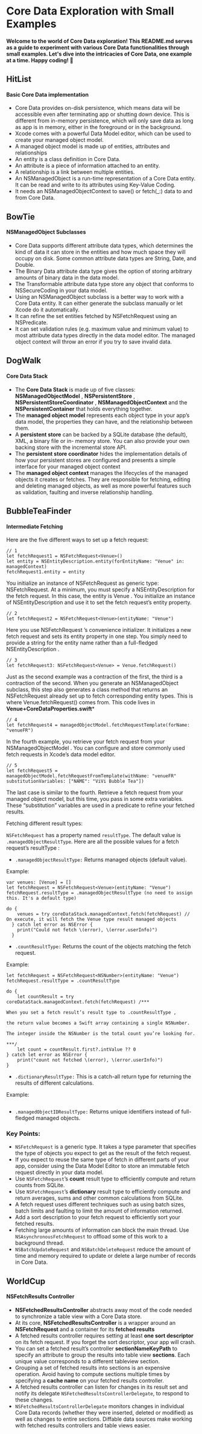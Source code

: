 # Core Data Exploration with Small Examples

#### Welcome to the world of Core Data exploration! This README.md serves as a guide to experiment with various Core Data functionalities through small examples. Let's dive into the intricacies of Core Data, one example at a time. Happy coding! 🚀

## HitList
#### Basic Core Data implementation

- Core Data provides on-disk persistence, 
  which means data will be accessible even after terminating app or shutting down device.
  This is different from in-memory persistence, which will only save data as long as app is in memory, either in the foreground or in the background.
- Xcode comes with a powerful Data Model editor, which can be used to create your managed object model.
- A managed object model is made up of entities, attributes and relationships
- An entity is a class definition in Core Data.
- An attribute is a piece of information attached to an entity.
- A relationship is a link between multiple entities.
- An NSManagedObject is a run-time representation of a Core Data entity. It can be read and write to its attributes using Key-Value Coding.
- It needs an NSManagedObjectContext to save() or fetch(_:) data to and from Core Data.


## BowTie
#### NSManagedObject Subclasses

- Core Data supports different attribute data types, which determines the kind of data it can store in the entities and how much space they will occupy on disk.
  Some common attribute data types are String, Date, and Double.
- The Binary Data attribute data type gives the option of storing arbitrary amounts of binary data in the data model.
- The Transformable attribute data type store any object that conforms to NSSecureCoding in your data model.
- Using an NSManagedObject subclass is a better way to work with a Core Data entity.
  It can either generate the subclass manually or let Xcode do it automatically.
- It can refine the set entities fetched by NSFetchRequest using an NSPredicate.
- It can set validation rules (e.g. maximum value and minimum value) to most attribute data types directly in the data model editor.
  The managed object context will throw an error if you try to save invalid data.

## DogWalk
#### Core Data Stack

- The **Core Data Stack** is made up of five classes:
  **NSManagedObjectModel** , **NSPersistentStore** , **NSPersistentStoreCoordinator** , **NSManagedObjectContext** and the **NSPersistentContainer** that holds everything together.
- The **managed object model** represents each object type in your app’s data model,
  the properties they can have, and the relationship between them.
- A **persistent store** can be backed by a SQLite database (the default), XML, a binary file or in- memory store.
  You can also provide your own backing store with the incremental store API.
- The **persistent store coordinator** hides the implementation details of how your persistent stores are configured
  and presents a simple interface for your managed object context
- The **managed object context** manages the lifecycles of the managed objects it creates or fetches.
  They are responsible for fetching, editing and deleting managed objects, as well as more powerful features such as validation, faulting and inverse relationship handling.


## BubbleTeaFinder
#### Intermediate Fetching

Here are the five different ways to set up a fetch request:
```
// 1
let fetchRequest1 = NSFetchRequest<Venue>()
let entity = NSEntityDescription.entity(forEntityName: "Venue" in: managedContext)
fetchRequest1.entity = entity
```
You initialize an instance of NSFetchRequest as generic type: NSFetchRequest<Venue>. 
At a minimum, you must specify a NSEntityDescription for the fetch request. 
In this case, the entity is Venue . 
You initialize an instance of NSEntityDescription and use it to set the fetch request’s entity property.
```
// 2
let fetchRequest2 = NSFetchRequest<Venue>(entityName: "Venue")
```
Here you use NSFetchRequest ’s convenience initializer. 
It initializes a new fetch request and sets its entity property in one step. 
You simply need to provide a string for the entity name rather than a full-fledged NSEntityDescription .
```
// 3
let fetchRequest3: NSFetchRequest<Venue> = Venue.fetchRequest()
```
Just as the second example was a contraction of the first, the third is a contraction of the second. 
When you generate an NSManagedObject subclass, this step also generates a class method that returns an NSFetchRequest already set up to fetch corresponding entity types. 
This is where Venue.fetchRequest() comes from. This code lives in **Venue+CoreDataProperties.swift***

```
// 4
let fetchRequest4 = managedObjectModel.fetchRequestTemplate(forName: "venueFR")
```
In the fourth example, you retrieve your fetch request from your NSManagedObjectModel . You can configure and store commonly used fetch requests in Xcode’s data model editor.
```
// 5
let fetchRequest5 = managedObjectModel.fetchRequestFromTemplate(withName: "venueFR" substitutionVariables: ["NAME": "ViVi Bubble Tea"])
```
The last case is similar to the fourth. Retrieve a fetch request from your managed object model, but this time, you pass in some extra variables. 
These “substitution” variables are used in a predicate to refine your fetched results.

Fetching different result types:

`NSFetchRequest` has a property named `resultType`. The default value is `.managedObjectResultType`. 
Here are all the possible values for a fetch request’s resultType :

- `.managedObjectResultType:` Returns managed objects (default value).
  
Example:

  ```
  var venues: [Venue] = []
  let fetchRequest = NSFetchRequest<Venue>(entityName: "Venue")
  fetchRequest.resultType = .managedObjectResultType (no need to assign this. It's a default type)
  
  do {
      venues = try coreDataStack.managedContext.fetch(fetchRequest) // On execute, it will fetch the Venue type result managed objects
    } catch let error as NSError {
      print("Could not fetch \(error), \(error.userInfo)")
    }

  ```

- `.countResultType:` Returns the count of the objects matching the fetch request.

Example:
  ```
  let fetchRequest = NSFetchRequest<NSNumber>(entityName: "Venue")
  fetchRequest.resultType = .countResultType
    
  do {
      let countResult = try coreDataStack.managedContext.fetch(fetchRequest) /***
                                                                              When you set a fetch result’s result type to .countResultType ,
                                                                              the return value becomes a Swift array containing a single NSNumber.
                                                                              The integer inside the NSNumber is the total count you’re looking for.
                                                                              ***/
      let count = countResult.first?.intValue ?? 0
  } catch let error as NSError {
      print("count not fetched \(error), \(error.userInfo)")
  }
  ```

- `.dictionaryResultType:` This is a catch-all return type for returning the results of different calculations.

Example:
```

```

- `.managedObjectIDResultType:` Returns unique identifiers instead of full-fledged managed objects.

### Key Points:
- `NSFetchRequest` is a generic type. It takes a type parameter that specifies the type of objects you expect to get as the result of the fetch request.
- If you expect to reuse the same type of fetch in different parts of your app, consider using the Data Model Editor to store an immutable fetch request directly in your data model.
- Use `NSFetchRequest`’s **count** result type to efficiently compute and return counts from SQLite.
- Use `NSFetchRequest`’s **dictionary** result type to efficiently compute and return averages, sums and other common calculations from SQLite.
- A fetch request uses different techniques such as using batch sizes, batch limits and faulting to limit the amount of information returned.
- Add a sort description to your fetch request to efficiently sort your fetched results.
- Fetching large amounts of information can block the main thread. Use `NSAsynchronousFetchRequest` to offload some of this work to a background thread.
- `NSBatchUpdateRequest` and `NSBatchDeleteRequest` reduce the amount of time and memory required to update or delete a large number of records in Core Data.


## WorldCup
#### NSFetchResults Controller

- **NSFetchedResultsController** abstracts away most of the code needed to synchronize a table view with a Core Data store.
- At its core, **NSFetchedResultsController** is a wrapper around an **NSFetchRequest** and a container for its **fetched results**
- A fetched results controller requires setting at least **one sort descriptor** on its fetch request.
  If you forget the sort descriptor, your app will crash.
- You can set a fetched result’s controller **sectionNameKeyPath** to specify an attribute to group the results into table view **sections**.
  Each unique value corresponds to a different tableview  section.
- Grouping a set of fetched results into sections is an expensive operation.
  Avoid having to compute sections multiple times by specifying a **cache name** on your fetched results controller.
- A fetched results controller can listen for changes in its result set and notify its delegate `NSFetchedResultsControllerDelegate`, to respond to these changes.
- `NSFetchedResultsControllerDelegate` monitors changes in individual Core Data records (whether they were inserted,
  deleted or modified) as well as changes to entire sections. Diffable data sources make working with fetched results controllers and table views easier.
